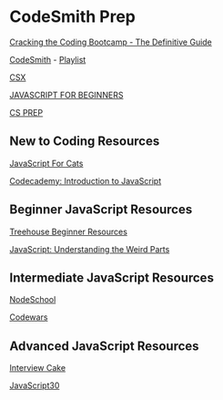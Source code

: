 # CodeSmith Prep


[Cracking the Coding Bootcamp - The Definitive Guide](https://haseebq.com/cracking-the-coding-bootcamp-the-definitive-guide/)

[CodeSmith](https://www.codesmith.io/javascript-resources) - [Playlist](https://www.youtube.com/c/Codesmith-School/playlists)

[CSX](https://csx.codesmith.io/home) 

[JAVASCRIPT FOR BEGINNERS](https://www.codesmith.io/javascript-for-beginners) 

[CS PREP](https://www.codesmith.io/bootcamp-prep) 



## New to Coding Resources

[JavaScript For Cats]()

[Codecademy: Introduction to JavaScript]()


## Beginner JavaScript Resources

[Treehouse Beginner Resources]()

[JavaScript: Understanding the Weird Parts]()

## Intermediate JavaScript Resources

[NodeSchool]()

[Codewars]()


## Advanced JavaScript Resources

[Interview Cake]()

[JavaScript30]()


